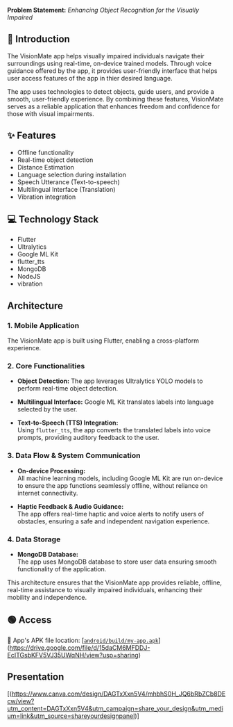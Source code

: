 
**Problem Statement:** _Enhancing Object Recognition for the Visually Impaired_

## 📜 Introduction

The VisionMate app helps visually impaired individuals navigate their surroundings using real-time, on-device trained models. Through voice guidance offered by the app, it provides user-friendly interface that helps user access features of the app in thier desired language.

The app uses technologies to detect objects, guide users, and provide a smooth, user-friendly experience. By combining these features, VisionMate serves as a reliable application that enhances freedom and confidence for those with visual impairments.


## ✨ Features

- Offline functionality
- Real-time object detection
- Distance Estimation
- Language selection during installation
- Speech Utterance (Text-to-speech)
- Multilingual Interface (Translation)
- Vibration integration
  
## 💻 Technology Stack

- Flutter
- Ultralytics
- Google ML Kit
- flutter_tts 
- MongoDB
- NodeJS
- vibration 

## Architecture

### 1. Mobile Application
The VisionMate app is built using Flutter, enabling a cross-platform experience.

### 2. Core Functionalities

- **Object Detection:**
  The app leverages Ultralytics YOLO models to perform real-time object detection.
  
- **Multilingual Interface:**
  Google ML Kit translates labels into language selected by the user. 

- **Text-to-Speech (TTS) Integration:**  
  Using `flutter_tts`, the app converts the translated labels into voice prompts, providing auditory feedback to the user.

### 3. Data Flow & System Communication

- **On-device Processing:**  
  All machine learning models, including Google ML Kit are run on-device to ensure the app functions seamlessly offline, without reliance on internet connectivity.

- **Haptic Feedback & Audio Guidance:**  
  The app offers real-time haptic and voice alerts to notify users of obstacles, ensuring a safe and independent navigation experience.

### 4. Data Storage

- **MongoDB Database:**  
  The app uses MongoDB database to store user data ensuring smooth functionality of the application.

This architecture ensures that the VisionMate app provides reliable, offline, real-time assistance to visually impaired individuals, enhancing their mobility and independence.





## 🟢 Access

📱 App's APK file location: [[`android/build/my-app.apk`](android/build/my-app.apk)](https://drive.google.com/file/d/15daCM6MFDDJ-EcITGsbKFV5VJ35UWqNH/view?usp=sharing)

## Presentation
[(https://www.canva.com/design/DAGTxXxn5V4/mhbhS0H_JQ6bRbZCb8DEcw/view?utm_content=DAGTxXxn5V4&utm_campaign=share_your_design&utm_medium=link&utm_source=shareyourdesignpanel)]

